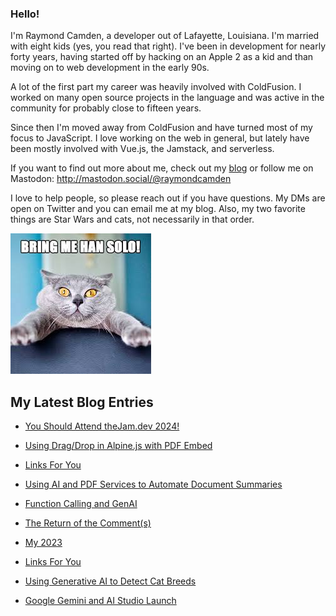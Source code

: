 ### Hello!

I'm Raymond Camden, a developer out of Lafayette, Louisiana. I'm married with eight kids (yes, you read that right). I've been in development for nearly forty years, having started off by hacking on an Apple 2 as a kid and than moving on to web development in the early 90s.

A lot of the first part my career was heavily involved with ColdFusion. I worked on many open source projects in the language and was active in the community for probably close to fifteen years. 

Since then I'm moved away from ColdFusion and have turned most of my focus to JavaScript. I love working on the web in general, but lately have been mostly involved with Vue.js, the Jamstack, and serverless. 

If you want to find out more about me, check out my [blog](https://www.raymondcamden.com) or follow me on Mastodon: <http://mastodon.social/@raymondcamden>

I love to help people, so please reach out if you have questions. My DMs are open on Twitter and you can email me at my blog. Also, my two favorite things are Star Wars and cats, not necessarily in that order.

![Star Wars cat](https://raw.githubusercontent.com/cfjedimaster/cfjedimaster/master/cat.jpg)

<!-- RSS -->
## My Latest Blog Entries

* [You Should Attend theJam.dev 2024!](https://www.raymondcamden.com/2024/01/17/you-should-attend-thejamdev)

* [Using Drag/Drop in Alpine.js with PDF Embed](https://www.raymondcamden.com/2024/01/16/using-dragdrop-in-alpinejs-with-pdf-embed)

* [Links For You](https://www.raymondcamden.com/2024/01/13/links-for-you)

* [Using AI and PDF Services to Automate Document Summaries](https://www.raymondcamden.com/2024/01/08/using-ai-and-pdf-services-to-automate-document-summaries)

* [Function Calling and GenAI](https://www.raymondcamden.com/2024/01/03/function-calling-and-genai)

* [The Return of the Comment(s)](https://www.raymondcamden.com/2024/01/02/the-return-of-the-comments)

* [My 2023](https://www.raymondcamden.com/2023/12/30/my-2023)

* [Links For You](https://www.raymondcamden.com/2023/12/23/links-for-you)

* [Using Generative AI to Detect Cat Breeds](https://www.raymondcamden.com/2023/12/18/using-generative-ai-to-detect-cat-breeds)

* [Google Gemini and AI Studio Launch](https://www.raymondcamden.com/2023/12/14/google-gemini-and-ai-studio-launch)

<!-- ENDRSS -->

